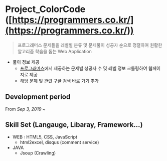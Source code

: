 # Project_ColorCode ([https://programmers.co.kr/](https://programmers.co.kr/))
> 프로그래머스 문제들을 레벨별 분류 및 문제풀이 성공자 순으로 정렬하여 원활한 알고리즘 학습을 돕는 Web Application

* 풀이 정보 제공
  * [프로그래머스](https://programmers.co.kr/)에서 제공하는 문제별 성공자 수 및 레벨 정보 크롤링하여 웹페이지로 제공
  * 해당 문제 및 관련 구글 검색 바로 가기 추가

## Development period
From *Sep 3, 2019* ~

## Skill Set (Langauge, Libaray, Framework...) 
* WEB : HTML5, CSS, JavaScript
  * html2excel, disqus (comment service)
* JAVA
  * Jsoup (Crawling)
